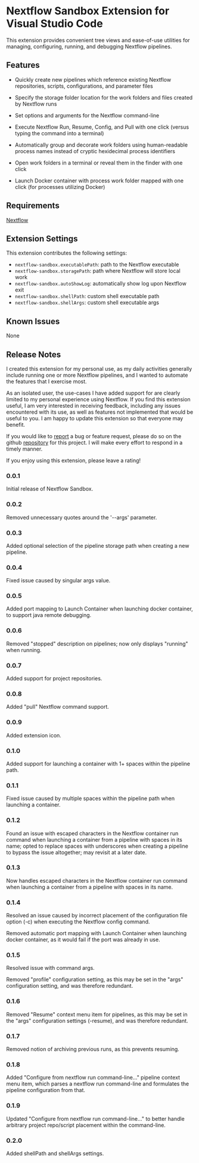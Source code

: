 # Nextflow Sandbox Extension for Visual Studio Code

This extension provides convenient tree views and ease-of-use utilities for managing, configuring, running, and debugging Nextflow pipelines.

## Features

* Quickly create new pipelines which reference existing Nextflow repositories, scripts, configurations, and parameter files
   
* Specify the storage folder location for the work folders and files created by Nextflow runs

* Set options and arguments for the Nextflow command-line

* Execute Nextflow Run, Resume, Config, and Pull with one click (versus typing the command into a terminal)

* Automatically group and decorate work folders using human-readable process names instead of cryptic hexidecimal process identifiers

* Open work folders in a terminal or reveal them in the finder with one click

* Launch Docker container with process work folder mapped with one click (for processes utilizing Docker)

## Requirements

[Nextflow](https://www.nextflow.io/)

## Extension Settings

This extension contributes the following settings:

* `nextflow-sandbox.executablePath`: path to the Nextflow executable
* `nextflow-sandbox.storagePath`: path where Nextflow will store local work
* `nextflow-sandbox.autoShowLog`: automatically show log upon Nextflow exit
* `nextflow-sandbox.shellPath`: custom shell executable path
* `nextflow-sandbox.shellArgs`: custom shell executable args

## Known Issues

None

## Release Notes

I created this extension for my personal use, as my daily activities generally include running one or more Nextflow pipelines, and I wanted to automate the features that I exercise most.

As an isolated user, the use-cases I have added support for are clearly limited to my personal experience using Nextflow.  If you find this extension useful, I am very interested in receiving feedback, including any issues encountered with its use, as well as features not implemented that would be useful to you.  I am happy to update this extension so that everyone may benefit.

If you would like to [report](https://github.com/michael-brazell-md/nextflow-sandbox/issues) a bug or feature request, please do so on the github [repository](https://github.com/michael-brazell-md/nextflow-sandbox) for this project.  I will make every effort to respond in a timely manner.

If you enjoy using this extension, please leave a rating!

### 0.0.1

Initial release of Nextflow Sandbox.

### 0.0.2

Removed unnecessary quotes around the '--args' parameter.

### 0.0.3

Added optional selection of the pipeline storage path when creating a new pipeline.

### 0.0.4

Fixed issue caused by singular args value.

### 0.0.5

Added port mapping to Launch Container when launching docker container, to support java remote debugging.

### 0.0.6

Removed "stopped" description on pipelines; now only displays "running" when running.

### 0.0.7

Added support for project repositories.

### 0.0.8

Added "pull" Nextflow command support.

### 0.0.9

Added extension icon.

### 0.1.0

Added support for launching a container with 1+ spaces within the pipeline path.

### 0.1.1

Fixed issue caused by multiple spaces within the pipeline path when launching a container.

### 0.1.2

Found an issue with escaped characters in the Nextflow container run command when launching a container from a pipeline with spaces in its name; opted to replace spaces with underscores when creating a pipeline to bypass the issue altogether; may revisit at a later date.

### 0.1.3

Now handles escaped characters in the Nextflow container run command when launching a container from a pipeline with spaces in its name.

### 0.1.4

Resolved an issue caused by incorrect placement of the configuration file option (-c) when executing the Nextflow config command.

Removed automatic port mapping with Launch Container when launching docker container, as it would fail if the port was already in use.

### 0.1.5

Resolved issue with command args.

Removed "profile" configuration setting, as this may be set in the "args" configuration setting, and was therefore redundant.

### 0.1.6

Removed "Resume" context menu item for pipelines, as this may be set in the "args" configuration settings (-resume), and was therefore redundant.

### 0.1.7

Removed notion of archiving previous runs, as this prevents resuming.

### 0.1.8

Added "Configure from nextflow run command-line..." pipeline context menu item, which parses a nextflow run command-line and formulates the pipeline configuration from that.

### 0.1.9

Updated "Configure from nextflow run command-line..." to better handle arbitrary project repo/script placement within the command-line.

### 0.2.0

Added shellPath and shellArgs settings.